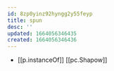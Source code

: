 ```yaml
---
id: 8zp0yinz92hyngg2y55feyp
title: spun
desc: ''
updated: 1664056346435
created: 1664056346436
---
```

- [[p.instanceOf]] [[pc.Shapow]]

